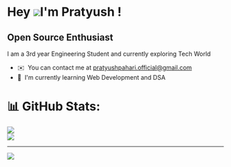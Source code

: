 Hey ![](https://user-images.githubusercontent.com/18350557/176309783-0785949b-9127-417c-8b55-ab5a4333674e.gif)I'm Pratyush !
=======================================================================================================================================

Open Source Enthusiast
----------------------

I am a 3rd year Engineering Student and currently exploring Tech World

* ✉️  You can contact me at [pratyushpahari.official@gmail.com](mailto:pratyushpahari.official@gmail.com)
* 🧠  I'm currently learning Web Development and DSA


# 📊 GitHub Stats:
![](https://github-readme-stats.vercel.app/api?username=paharipratyush&theme=dark&hide_border=false&include_all_commits=false&count_private=false)<br/>
![](https://github-readme-streak-stats.herokuapp.com/?user=paharipratyush&theme=dark&hide_border=false)<br/>

---
[![](https://visitcount.itsvg.in/api?id=paharipratyush&icon=0&color=0)](https://visitcount.itsvg.in)

<!-- Proudly created with GPRM ( https://gprm.itsvg.in ) -->

<!--
**paharipratyush/paharipratyush** is a ✨ _special_ ✨ repository because its `README.md` (this file) appears on your GitHub profile.

Here are some ideas to get you started:

- 🔭 I’m currently working on ...
- 🌱 I’m currently learning ...
- 👯 I’m looking to collaborate on ...
- 🤔 I’m looking for help with ...
- 💬 Ask me about ...
- 📫 How to reach me: ...
- 😄 Pronouns: ...
- ⚡ Fun fact: ...
-->
